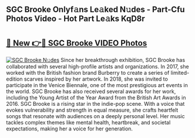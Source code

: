 ## SGC Brooke Onlyf𝚊ns Le𝚊ked N𝚞des - Part-Cfu Photos Video - Hot Part Le𝚊ks KqD8r

# <h2><a href="http://ac20047.deff.icu/?id=SGC+Brooke">🔗 New 👉🔴 SGC Brooke VIDEO Photos</a></h2>

[![SGC Brooke N𝚞des](https://i.imgur.com/rIISA9y.gif)](http://ac20047.deff.icu/?id=SGC+Brooke)
Since her breakthrough exhibition, SGC Brooke has collaborated with several high-profile artists and organizations. In 2017, she worked with the British fashion brand Burberry to create a series of limited-edition scarves inspired by her artwork. In 2018, she was invited to participate in the Venice Biennale, one of the most prestigious art events in the world. SGC Brooke has also received several awards for her work, including the Young Artist of the Year Award from the British Art Awards in 2016. SGC Brooke is a rising star in the indie-pop scene. With a voice that evokes vulnerability and strength in equal measure, she crafts heartfelt songs that resonate with audiences on a deeply personal level. Her music tackles complex themes like mental health, heartbreak, and societal expectations, making her a voice for her generation.
